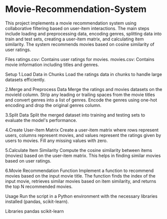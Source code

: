 # Movie-Recommendation-System
This project implements a movie recommendation system using collaborative filtering based on user-item interactions. The main steps include loading and preprocessing data, encoding genres, splitting data into train and test sets, creating a user-item matrix, and calculating item similarity. The system recommends movies based on cosine similarity of user ratings.

Files
ratings.csv: Contains user ratings for movies.
movies.csv: Contains movie information including titles and genres.

Setup
1.Load Data in Chunks
Load the ratings data in chunks to handle large datasets efficiently.

2.Merge and Preprocess Data
Merge the ratings and movies datasets on the movieId column. Strip any leading or trailing spaces from the movie titles and convert genres into a list of genres. Encode the genres using one-hot encoding and drop the original genres column.

3.Split Data
Split the merged dataset into training and testing sets to evaluate the model's performance.

4.Create User-Item Matrix
Create a user-item matrix where rows represent users, columns represent movies, and values represent the ratings given by users to movies. Fill any missing values with zero.

5.Calculate Item Similarity
Compute the cosine similarity between items (movies) based on the user-item matrix. This helps in finding similar movies based on user ratings.

6.Movie Recommendation Function
Implement a function to recommend movies based on the input movie title. The function finds the index of the input movie, retrieves similar movies based on item similarity, and returns the top N recommended movies.

Usage
Run the script in a Python environment with the necessary libraries installed (pandas, scikit-learn).

Libraries
pandas
scikit-learn
